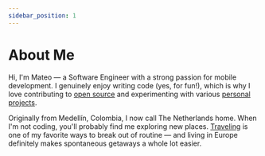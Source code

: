 ```yaml
---
sidebar_position: 1
---
```


# About Me

Hi, I'm Mateo — a Software Engineer with a strong passion for mobile development. I genuinely enjoy writing code (yes, for fun!), which is why I love contributing to [open source](./open-source) and experimenting with various [personal projects](./personal-projects).

Originally from Medellín, Colombia, I now call The Netherlands home. When I'm not coding, you'll probably find me exploring new places. [Traveling](./travelling/) is one of my favorite ways to break out of routine — and living in Europe definitely makes spontaneous getaways a whole lot easier.
